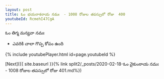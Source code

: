 ```yaml
---
layout: post
title: ఓం భయనాశనాయ నమః  - 1008 రోజుల తపస్సులో రోజు  400
youtubeId: RcmehI47CgA
---
```

 
 
 ఓం తిగ్మ మన్యవా నమః  
 
 -  ఎవరికి చాలా గొప్ప కోపం ఉంది 
 
  
 
  
 
 
 
 
 
 


{% include youtubePlayer.html id=page.youtubeId %}
 
[Next]({{ site.baseurl }}{% link  split2/_posts/2020-02-18-ఓం వైకుంఠాయ నమః  - 1008 రోజుల తపస్సులో రోజు  401.md%})
 
